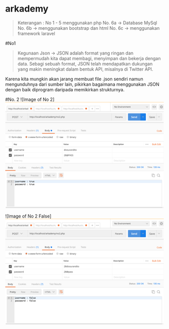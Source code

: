 # arkademy

> Keterangan : 
  No 1 - 5 menggunakan php
  No. 6a -> Database MySql
  No. 6b -> menggunakan bootstrap dan html
  No. 6c -> menggunakan framework laravel
  
  
#No1

>Kegunaan Json -> JSON adalah format yang ringan dan mempermudah kita dapat membagi, menyimpan dan bekerja dengan data. Sebagi sebuah format, JSON telah mendapatkan dukungan yang makin meningkat dalam bentuk API, misalnya di Twitter API.

Karena kita mungkin akan jarang membuat file .json sendiri namun mengunduhnya dari sumber lain, pikirkan bagaimana menggunakan JSON dengan baik diprogram daripada memikirkan strukturnya.

#No. 2
![Image of No 2]
<img src="https://github.com/diosurandito/arkademy/blob/master/no2_true.png"></img>

![Image of No 2 False]
<img src="https://github.com/diosurandito/arkademy/blob/master/no2_false.png"></img>

